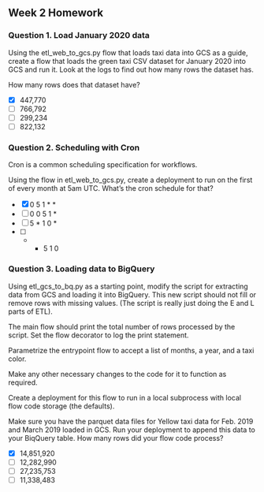 ## Week 2 Homework

### Question 1. Load January 2020 data

Using the etl_web_to_gcs.py flow that loads taxi data into GCS as a guide, create a flow that loads the green taxi CSV dataset for January 2020 into GCS and run it. Look at the logs to find out how many rows the dataset has.

How many rows does that dataset have?

- [x] 447,770
- [ ] 766,792
- [ ] 299,234
- [ ] 822,132

### Question 2. Scheduling with Cron

Cron is a common scheduling specification for workflows.

Using the flow in etl_web_to_gcs.py, create a deployment to run on the first of every month at 5am UTC. What’s the cron schedule for that?

- [x] 0 5 1 * *
- [ ] 0 0 5 1 *
- [ ] 5 * 1 0 *
- [ ] * * 5 1 0

### Question 3. Loading data to BigQuery

Using etl_gcs_to_bq.py as a starting point, modify the script for extracting data from GCS and loading it into BigQuery. This new script should not fill or remove rows with missing values. (The script is really just doing the E and L parts of ETL).

The main flow should print the total number of rows processed by the script. Set the flow decorator to log the print statement.

Parametrize the entrypoint flow to accept a list of months, a year, and a taxi color.

Make any other necessary changes to the code for it to function as required.

Create a deployment for this flow to run in a local subprocess with local flow code storage (the defaults).

Make sure you have the parquet data files for Yellow taxi data for Feb. 2019 and March 2019 loaded in GCS. Run your deployment to append this data to your BiqQuery table. How many rows did your flow code process?

- [x] 14,851,920
- [ ] 12,282,990
- [ ] 27,235,753
- [ ] 11,338,483